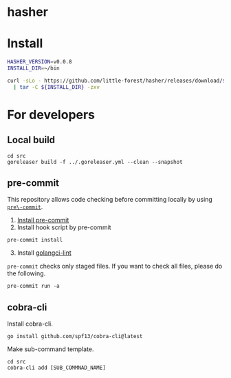 # hasher

# Install

```bash
HASHER_VERSION=v0.0.8
INSTALL_DIR=~/bin

curl -sLo - https://github.com/little-forest/hasher/releases/download/${HASHER_VERSION}/hasher_linux_x86_64.tar.gz \
  | tar -C ${INSTALL_DIR} -zxv
```

# For developers

## Local build

```
cd src
goreleaser build -f ../.goreleaser.yml --clean --snapshot
```

## pre-commit

This repository allows code checking before committing locally by using [`pre\-commit`](https://pre-commit.com/).


1. [Install pre\-commit](https://pre-commit.com/#install)
2. Install hook script by pre-commit
```
pre-commit install
```
3. Install [golangci\-lint](https://github.com/golangci/golangci-lint)

`pre-commit` checks only staged files. If you want to check all files, please do the following.

```
pre-commit run -a
```

## cobra-cli

Install cobra-cli.

```
go install github.com/spf13/cobra-cli@latest
```

Make sub-command template.

```
cd src
cobra-cli add [SUB_COMMNAD_NAME]
```
